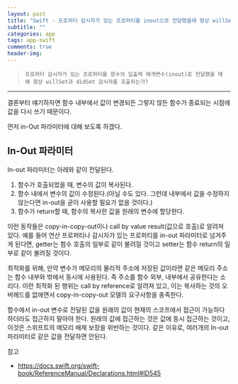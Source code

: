 ```yaml
---  
layout: post  
title: "Swift - 프로퍼티 감시자가 있는 프로퍼티를 inout으로 전달했을때 항상 willSet didSet이 호출되는 이유"  
subtitle: ""  
categories: app
tags: app-swift
comments: true  
header-img: 
---  
```

  
> `프로퍼티 감시자가 있는 프로퍼티를 함수의 입출력 매개변수(inout)로 전달했을 때 왜 항상 willSet과 didSet 감시자를 호출하는가?`  

---

결론부터 얘기하자면 함수 내부에서 값이 변경되든 그렇지 않든 함수가 종료되는 시점에 값을 다시 쓰기 때문이다.

먼저 in-Out 파라미터에 대해 보도록 하겠다.

## In-Out 파라미터

In-out 파라미터는 아래와 같이 전달된다.

1. 함수가 호출되었을 때, 변수의 값이 복사된다.
2. 함수 내에서 변수의 값이 수정된다.(아닐 수도 있다. 그런데 내부에서 값을 수정하지 않는다면 in-out을 굳이 사용할 필요가 없을 것이다.)
3. 함수가 return할 때, 함수의 복사한 값을 원래의 변수에 할당한다.

이런 동작들은 copy-in-copy-out이나 call by value result(값으로 호출)로 알려져 있다. 예를 들어 연산 프로퍼티나 감시자가 있는 프로퍼티를 in-out 파라미터로 넘겨주게 된다면,
getter는 함수 호출의 일부로 같이 불려질 것이고 setter는 함수 return의 일부로 같이 불려질 것이다.

최적화를 위해, 만약 변수가 메모리의 물리적 주소에 저장된 값이라면 같은 메모리 주소는 함수 내부와 밖에서 동시에 사용된다. 즉 주소를 함수 외부, 내부에서 공유한다는 소리다. 이런 최적화 된 행위는 
call by reference로 알려져 있고, 이는 복사하는 것의 오버헤드를 없애면서 copy-in-copy-out 모델의 요구사항을 충족한다.

함수에서 in-out 변수로 전달된 값을 원래의 값이 현재의 스코프에서 접근이 가능하다 하더라도 접근하지 말아야 한다. 원래의 값에 접근하는 것은 값에 동시 접근하는 것이고, 이것은 스위프트의 메모리 배제 보장을
위반하는 것이다. 같은 이유로, 여러개의 In-out 파라미터로 같은 값을 전달하면 안된다.

참고

* https://docs.swift.org/swift-book/ReferenceManual/Declarations.html#ID545
